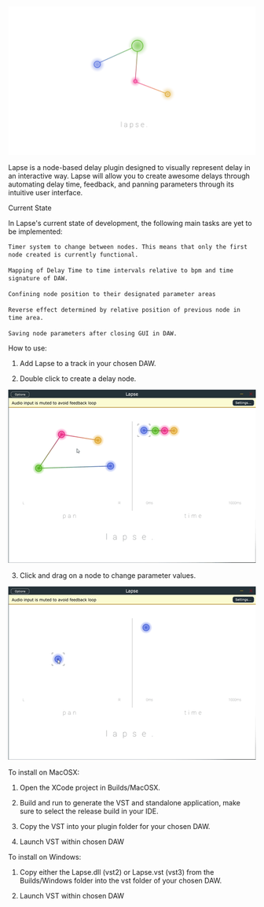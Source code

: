 ![SplashScreen](Resources/Lapse_3rd_Sprint.png)

Lapse is a node-based delay plugin designed to visually represent delay in an interactive way. Lapse will allow you to create awesome delays through automating delay time, feedback, and panning parameters through its intuitive user interface.

Current State

In Lapse's current state of development, the following main tasks are yet to be implemented:

	Timer system to change between nodes. This means that only the first node created is currently functional.
	
	Mapping of Delay Time to time intervals relative to bpm and time signature of DAW.

	Confining node position to their designated parameter areas

	Reverse effect determined by relative position of previous node in time area.

	Saving node parameters after closing GUI in DAW.

How to use:

1. Add Lapse to a track in your chosen DAW.

2. Double click to create a delay node.

![CreateNode](Resources/LapseCreateNode.gif)

3. Click and drag on a node to change parameter values.

![MoveNode](Resources/LapseMoveNode.gif)

To install on MacOSX:

1. Open the XCode project in Builds/MacOSX. 

2. Build and run to generate the VST and standalone application, make sure to select the release build in your IDE.

3. Copy the VST into your plugin folder for your chosen DAW.

4. Launch VST within chosen DAW

To install on Windows:

1. Copy either the Lapse.dll (vst2) or Lapse.vst (vst3) from the Builds/Windows folder into the vst folder of your chosen DAW.

2. Launch VST within chosen DAW
